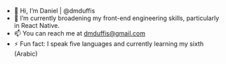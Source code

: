 - 👋 Hi, I’m Daniel | @dmduffis
- 🌱 I’m currently broadening my front-end engineering skills, particularly in React Native.
- 📫 You can reach me at dmduffis@gmail.com
- ⚡ Fun fact: I speak five languages and currently learning my sixth (Arabic)
